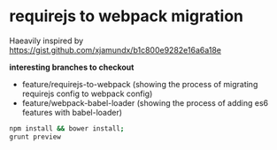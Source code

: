 # requirejs to webpack migration

Haeavily inspired by https://gist.github.com/xjamundx/b1c800e9282e16a6a18e

**interesting branches to checkout**
- feature/requirejs-to-webpack (showing the process of migrating requirejs config to webpack config)
- feature/webpack-babel-loader (showing the process of adding es6 features with babel-loader)

```bash
npm install && bower install;
grunt preview
```

